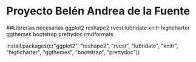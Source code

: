 # Proyecto Belén Andrea de la Fuente
##Librerías necesarias 
ggplot2
reshape2
rvest
lubridate
knitr
highcharter
ggthemes
bootstrap
prettydoc
rmdformats

install.packages(c("ggplot2", "reshape2", "rvest", "lubridate", "knitr", "highcharter", "ggthemes", "bootstrap", "prettydoc"))
